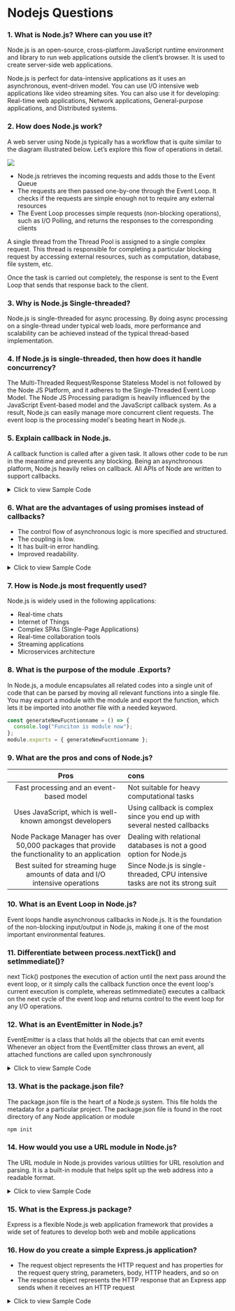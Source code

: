 # Nodejs Questions

### 1. What is Node.js? Where can you use it?

Node.js is an open-source, cross-platform JavaScript runtime environment and library to run web applications outside the client’s browser. It is used to create server-side web applications.

Node.js is perfect for data-intensive applications as it uses an asynchronous, event-driven model. You can use I/O intensive web applications like video streaming sites. You can also use it for developing: Real-time web applications, Network applications, General-purpose applications, and Distributed systems.

### 2. How does Node.js work?

A web server using Node.js typically has a workflow that is quite similar to the diagram illustrated below. Let’s explore this flow of operations in detail.

![](https://www.simplilearn.com/ice9/free_resources_article_thumb/Node.js_Architecture_Workflow.png)

- Node.js retrieves the incoming requests and adds those to the Event Queue
- The requests are then passed one-by-one through the Event Loop. It checks if the requests are simple enough not to require any external resources
- The Event Loop processes simple requests (non-blocking operations), such as I/O Polling, and returns the responses to the corresponding clients

A single thread from the Thread Pool is assigned to a single complex request. This thread is responsible for completing a particular blocking request by accessing external resources, such as computation, database, file system, etc.

Once the task is carried out completely, the response is sent to the Event Loop that sends that response back to the client.

### 3. Why is Node.js Single-threaded?

Node.js is single-threaded for async processing. By doing async processing on a single-thread under typical web loads, more performance and scalability can be achieved instead of the typical thread-based implementation.

### 4. If Node.js is single-threaded, then how does it handle concurrency?

The Multi-Threaded Request/Response Stateless Model is not followed by the Node JS Platform, and it adheres to the Single-Threaded Event Loop Model. The Node JS Processing paradigm is heavily influenced by the JavaScript Event-based model and the JavaScript callback system. As a result, Node.js can easily manage more concurrent client requests. The event loop is the processing model's beating heart in Node.js.

### 5. Explain callback in Node.js.

A callback function is called after a given task. It allows other code to be run in the meantime and prevents any blocking. Being an asynchronous platform, Node.js heavily relies on callback. All APIs of Node are written to support callbacks.

<details>
  <summary>Click to view Sample Code</summary>
  <iframe src="../nodejs/callback_code.js" frameborder="0" width="100%" height="400"></iframe>
</details>

### 6. What are the advantages of using promises instead of callbacks?

- The control flow of asynchronous logic is more specified and structured.
- The coupling is low.
- It has built-in error handling.
- Improved readability.

<details>
  <summary>Click to view Sample Code</summary>
  <iframe src="../nodejs/promise_code.js" frameborder="0" width="100%" height="400"></iframe>
</details>

### 7. How is Node.js most frequently used?

Node.js is widely used in the following applications:

- Real-time chats
- Internet of Things
- Complex SPAs (Single-Page Applications)
- Real-time collaboration tools
- Streaming applications
- Microservices architecture

### 8. What is the purpose of the module .Exports?

In Node.js, a module encapsulates all related codes into a single unit of code that can be parsed by moving all relevant functions into a single file. You may export a module with the module and export the function, which lets it be imported into another file with a needed keyword.

```javascript
const generateNewFucntionname = () => {
  console.log("Funciton is module now");
};
module.exports = { generateNewFucntionname };
```

### 9. What are the pros and cons of Node.js?

|                                              Pros                                              | cons                                                                          |
| :--------------------------------------------------------------------------------------------: | :---------------------------------------------------------------------------- |
|                            Fast processing and an event-based model                            | Not suitable for heavy computational tasks                                    |
|                    Uses JavaScript, which is well-known amongst developers                     | Using callback is complex since you end up with several nested callbacks      |
| Node Package Manager has over 50,000 packages that provide the functionality to an application | Dealing with relational databases is not a good option for Node.js            |
|          Best suited for streaming huge amounts of data and I/O intensive operations           | Since Node.js is single-threaded, CPU intensive tasks are not its strong suit |

### 10. What is an Event Loop in Node.js?

Event loops handle asynchronous callbacks in Node.js. It is the foundation of the non-blocking input/output in Node.js, making it one of the most important environmental features.

### 11. Differentiate between process.nextTick() and setImmediate()?

next Tick() postpones the execution of action until the next pass around the event loop, or it simply calls the callback function once the event loop's current execution is complete, whereas setImmediate() executes a callback on the next cycle of the event loop and returns control to the event loop for any I/O operations.

### 12. What is an EventEmitter in Node.js?

EventEmitter is a class that holds all the objects that can emit events
Whenever an object from the EventEmitter class throws an event, all attached functions are called upon synchronously

<details>
  <summary>Click to view Sample Code</summary>
  <iframe src="../nodejs/event_emitter.js" frameborder="0" width="100%" height="400"></iframe>
</details>

### 13. What is the package.json file?

The package.json file is the heart of a Node.js system. This file holds the metadata for a particular project. The package.json file is found in the root directory of any Node application or module

```bash
npm init
```

### 14. How would you use a URL module in Node.js?

The URL module in Node.js provides various utilities for URL resolution and parsing. It is a built-in module that helps split up the web address into a readable format.

<details>
  <summary>Click to view Sample Code</summary>
  <iframe src="../nodejs/url_module.js" frameborder="0" width="100%" height="400"></iframe>
</details>

### 15. What is the Express.js package?

Express is a flexible Node.js web application framework that provides a wide set of features to develop both web and mobile applications

### 16. How do you create a simple Express.js application?

- The request object represents the HTTP request and has properties for the request query string, parameters, body, HTTP headers, and so on
- The response object represents the HTTP response that an Express app sends when it receives an HTTP request

<details>
  <summary>Click to view Sample Code</summary>
  <iframe src="../nodejs/simple_express.js" frameborder="0" width="100%" height="400"></iframe>
</details>
